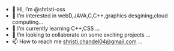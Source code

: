 - 👋 Hi, I’m @shristi-oss
- 👀 I’m interested in webD,JAVA,C,C++,graphics desgining,cloud computing...
- 🌱 I’m currently learning C++,CSS ...
- 💞️ I’m looking to collaborate on some exciting projects ...
- 📫 How to reach me shristi.chandel04@gmail.com ...

<!---
shristi-oss/shristi-oss is a ✨ special ✨ repository because its `README.md` (this file) appears on your GitHub profile.
You can click the Preview link to take a look at your changes.
--->
